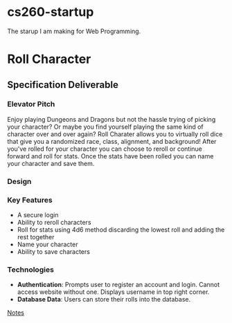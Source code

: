 # cs260-startup
The starup I am making for Web Programming.

# Roll Character
## Specification Deliverable
### Elevator Pitch
Enjoy playing Dungeons and Dragons but not the hassle trying of picking your character? Or maybe you find yourself playing the same kind of character over and over again? Roll Charater allows you to virtually roll dice that give you a randomized race, class, alignment, and background! After you've rolled for your character you can choose to reroll or continue forward and roll for stats. Once the stats have been rolled you can name your character and save them. 
### Design

### Key Features
- A secure login
- Ability to reroll characters
- Roll for stats using 4d6 method discarding the lowest roll and adding the rest together
- Name your character
- Ability to save characters
### Technologies
- **Authentication**: Prompts user to register an account and login. Cannot access website without one. Displays username in top right corner.
- **Database Data**: Users can store their rolls into the database.


[Notes](notes.md)